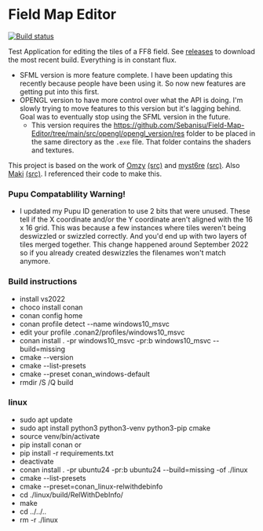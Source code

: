 # Field Map Editor

[![Build status](https://ci.appveyor.com/api/projects/status/v68sdv6ldtv3ll22?svg=true)](https://ci.appveyor.com/project/Sebanisu/field-map-editor)
<!--![CMake](https://github.com/Sebanisu/Field-Map-Editor/workflows/CMake/badge.svg)-->

Test Application for editing the tiles of a FF8 field. See [releases](https://github.com/Sebanisu/Field-Map-Editor/releases) to download the most recent build. Everything is in constant flux.
* SFML version is more feature complete. I have been updating this recently because people have been using it. So now new features are getting put into this first.
* OPENGL version to have more control over what the API is doing. I'm slowly trying to move features to this version but it's lagging behind. Goal was to eventually stop using the SFML version in the future.
  * This version requires the https://github.com/Sebanisu/Field-Map-Editor/tree/main/src/opengl/opengl_version/res folder to be placed in the same directory as the `.exe` file. That folder contains the shaders and textures.

This project is based on the work of [Omzy](https://forums.qhimm.com/index.php?topic=13444.0) [(src)](https://github.com/Sebanisu/Pupu) and [myst6re](https://forums.qhimm.com/index.php?topic=13050.0) [(src)](https://github.com/myst6re/deling). Also [Maki](https://forums.qhimm.com/index.php?topic=18656.0) [(src)](https://github.com/MaKiPL/OpenVIII-monogame). I referenced their code to make this.

### Pupu Compatablility Warning!
* I updated my Pupu ID generation to use 2 bits that were unused. These tell if the X coordinate and/or the Y coordinate aren't aligned with the 16 x 16 grid. This was because a few instances where tiles weren't being deswizzled or swizzled correctly. And you'd end up with two layers of tiles merged together. This change happened around September 2022 so if you already created deswizzles the filenames won't match anymore.


### Build instructions
* install vs2022
* choco install conan
* conan config home
* conan profile detect --name windows10_msvc
* edit your profile .conan2/profiles/windows10_msvc
* conan install . -pr windows10_msvc -pr:b windows10_msvc  --build=missing
* cmake --version
* cmake --list-presets
* cmake --preset conan_windows-default
* rmdir /S /Q build


### linux

* sudo apt update
* sudo apt install python3 python3-venv python3-pip cmake
* source venv/bin/activate
* pip install conan
or
* pip install -r requirements.txt
* deactivate
* conan install . -pr ubuntu24 -pr:b ubuntu24 --build=missing -of ./linux
* cmake --list-presets
* cmake --preset=conan_linux-relwithdebinfo
* cd ./linux/build/RelWithDebInfo/
* make
* cd ../../..
* rm -r ./linux